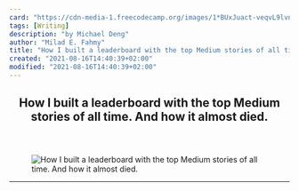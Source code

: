 ```yaml
---
card: "https://cdn-media-1.freecodecamp.org/images/1*BUxJuact-veqvL9lvnHlxw.png"
tags: [Writing]
description: "by Michael Deng"
author: "Milad E. Fahmy"
title: "How I built a leaderboard with the top Medium stories of all time. And how it almost died."
created: "2021-08-16T14:40:39+02:00"
modified: "2021-08-16T14:40:39+02:00"
---
```

<div class="site-wrapper">
<main id="site-main" class="site-main outer">
<div class="inner">
<article class="post-full post tag-writing tag-medium tag-web-development tag-life-lessons tag-tech ">
<header class="post-full-header">
<h1 class="post-full-title">How I built a leaderboard with the top Medium stories of all time. And how it almost died.</h1>
</header>
<figure class="post-full-image">
<picture>
<source media="(max-width: 700px)" sizes="1px" srcset="data:image/gif;base64,R0lGODlhAQABAIAAAAAAAP///yH5BAEAAAAALAAAAAABAAEAAAIBRAA7 1w">
<source media="(min-width: 701px)" sizes="(max-width: 800px) 400px,
(max-width: 1170px) 700px,
1400px" srcset="https://cdn-media-1.freecodecamp.org/images/1*BUxJuact-veqvL9lvnHlxw.png 300w,
https://cdn-media-1.freecodecamp.org/images/1*BUxJuact-veqvL9lvnHlxw.png 600w,
https://cdn-media-1.freecodecamp.org/images/1*BUxJuact-veqvL9lvnHlxw.png 1000w,
https://cdn-media-1.freecodecamp.org/images/1*BUxJuact-veqvL9lvnHlxw.png 2000w">
<img onerror="this.style.display='none'" src="https://cdn-media-1.freecodecamp.org/images/1*BUxJuact-veqvL9lvnHlxw.png" alt="How I built a leaderboard with the top Medium stories of all time. And how it almost died.">
</picture>
</figure>
<section class="post-full-content">
<div class="post-content medium-migrated-article">
</div>
<hr>
</section>
</article>
</div>
</main>
</div>
<!-- Google Tag Manager (noscript) -->
<!-- End Google Tag Manager (noscript) -->
